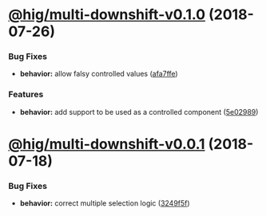 <a name="@hig/multi-downshift-v0.1.0"></a>
# [@hig/multi-downshift-v0.1.0](https://github.com/Autodesk/hig/compare/@hig/multi-downshift@0.0.1...@hig/multi-downshift@0.1.0) (2018-07-26)


### Bug Fixes

* **behavior:** allow falsy controlled values ([afa7ffe](https://github.com/Autodesk/hig/commit/afa7ffe))


### Features

* **behavior:** add support to be used as a controlled component ([5e02989](https://github.com/Autodesk/hig/commit/5e02989))

<a name="@hig/multi-downshift-v0.0.1"></a>
# [@hig/multi-downshift-v0.0.1](https://github.com/Autodesk/hig/compare/@hig/multi-downshift@0.0.0...@hig/multi-downshift@0.0.1) (2018-07-18)


### Bug Fixes

* **behavior:** correct multiple selection logic ([3249f5f](https://github.com/Autodesk/hig/commit/3249f5f))
